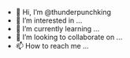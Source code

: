 - 👋 Hi, I’m @thunderpunchking
- 👀 I’m interested in ...
- 🌱 I’m currently learning ...
- 💞️ I’m looking to collaborate on ...
- 📫 How to reach me ...

<!---
thunderpunchking/thunderpunchking is a ✨ special ✨ repository because its `README.md` (this file) appears on your GitHub profile.
You can click the Preview link to take a look at your changes.
--->
